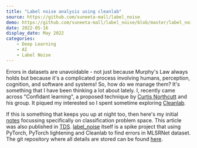 ```yaml
---
title: "Label noise analysis using cleanlab"
source: https://github.com/suneeta-mall/label_noise
demo: https://github.com/suneeta-mall/label_noise/blob/master/label_noise_notebook.ipynb
date: 2022-05-16
display_date: May 2022
categories:
    - Deep Learning
    - AI
    - Label Noise
---
```


Errors in datasets are unavoidable - not just because Murphy's Law always holds but because it's a complicated process involving humans, perception, cognition, and software and systems! So, how do we manage them? It's something that I have been thinking a lot about lately. I, recently came across "Confidant learning", a proposed technique by [Curtis Northcutt] and his group.  It piqued my interested so I spent sometime exploring [Cleanlab]. 

If this is something that keeps you up at night too, then here's my initial [notes][blog] focussing specifically on classification problem space. This article was also published in [TDS]. [label_noise] itself is a spike project that using PyTorch, PyTorch lightening and Cleanlab to find errors in MLSRNet dataset. The git repository where all details are stored can be found [here][label_noise].


[blog]: https://suneeta-mall.github.io/2022/05/16/confident-learning-clean-data.html
[label_noise]: https://github.com/suneeta-mall/label_noise
[Cleanlab]: https://github.com/cleanlab/cleanlab
[Curtis Northcutt]: https://twitter.com/cgnorthcutt
[TDS]: https://towardsdatascience.com/confident-learning-err-did-you-say-your-data-is-clean-ef2597903328
